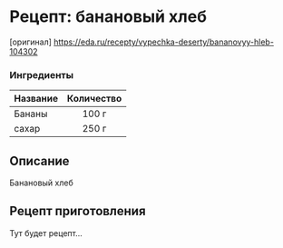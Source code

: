 # Рецепт: банановый хлеб
[оригинал] https://eda.ru/recepty/vypechka-deserty/bananovyy-hleb-104302

### Ингредиенты
| Название        	| Количество  |
| -------------   	            |:-----------------:|
| Бананы 	| 100 г 		|
| сахар 	| 250 г      	|

## Описание
Банановый хлеб

## Рецепт приготовления
Тут будет рецепт...
